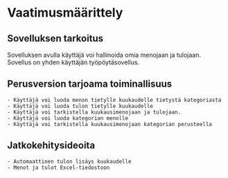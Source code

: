 # Vaatimusmäärittely

## Sovelluksen tarkoitus
Sovelluksen avulla käyttäjä voi hallinoida omia menojaan ja tulojaan. Sovellus on yhden käyttäjän työpöytäsovellus.

## Perusversion tarjoama toiminallisuus
	- Käyttäjä voi luoda menon tietylle kuukaudelle tietystä kategoriasta
	- Käyttäjä voi luoda tulon tietylle kuukaudelle
	- Käyttäjä voi tarkistella kuukausimenojaan ja tulojaan.
	- Käyttäjä voi luoda kategorian menolle
	- Käyttäjä voi tarkistella kuukausimenojaan kategorian perusteella


## Jatkokehitysideoita

	- Automaattinen tulon lisäys kuukaudelle
	- Menot ja tulot Excel-tiedostoon
